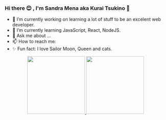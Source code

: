 ### Hi there 😊 , I'm Sandra Mena aka Kurai Tsukino 👋

- 🔭 I’m currently working on learning a lot of stuff to be an excelent web developer.
- 🌱 I’m currently learning JavaScript, React, NodeJS.
- 💬 Ask me about ...
- 📫 How to reach me: 
- ✨ Fun fact: I love Sailor Moon, Queen and cats.

<div align="center">
  <a href="https://github.com/KuraiTsukino">
  <img height="180em" src="https://github-readme-stats.vercel.app/api?username=kuraitsukino&show_icons=true&theme=dracula&include_all_commits=true&count_private=true"/>
  <img height="180em" src="https://github-readme-stats.vercel.app/api/top-langs/?username=kuraitsukino&layout=compact&langs_count=7&theme=dracula"/>
</div>
